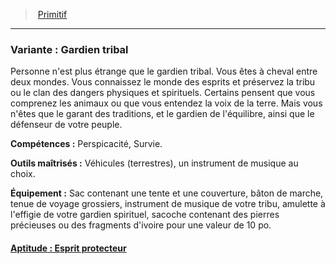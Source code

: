 ﻿---
!SubBackgroundItem
Abilities: Perspicacité, Survie.
MasteredTools: Véhicules (terrestres), un instrument de musique au choix.
Equipment: Sac contenant une tente et une couverture, bâton de marche, tenue de voyage grossiers, instrument de musique de votre tribu, amulette à l'effigie de votre gardien spirituel, sacoche contenant des pierres précieuses ou des fragments d'ivoire pour une valeur de 10 po.
Id: background_primitif_hd.md#variante--gardien-tribal
ParentLink: background_primitif_hd.md#primitif
Name: 'Variante : Gardien tribal'
ParentName: Primitif
NameLevel: 3
Attributes: {}
Description: >+
  Personne n'est plus étrange que le gardien tribal. Vous êtes à cheval entre deux mondes. Vous connaissez le monde des esprits et préservez la tribu ou le clan des dangers physiques et spirituels. Certains pensent que vous comprenez les animaux ou que vous entendez la voix de la terre. Mais vous n'êtes que le garant des traditions, et le gardien de l'équilibre, ainsi que le défenseur de votre peuple.

---
> [Primitif](hd_background_primitif.md)

---

### Variante : Gardien tribal

Personne n'est plus étrange que le gardien tribal. Vous êtes à cheval entre deux mondes. Vous connaissez le monde des esprits et préservez la tribu ou le clan des dangers physiques et spirituels. Certains pensent que vous comprenez les animaux ou que vous entendez la voix de la terre. Mais vous n'êtes que le garant des traditions, et le gardien de l'équilibre, ainsi que le défenseur de votre peuple.

**Compétences :** Perspicacité, Survie.

**Outils maîtrisés :** Véhicules (terrestres), un instrument de musique au choix.

**Équipement :** Sac contenant une tente et une couverture, bâton de marche, tenue de voyage grossiers, instrument de musique de votre tribu, amulette à l'effigie de votre gardien spirituel, sacoche contenant des pierres précieuses ou des fragments d'ivoire pour une valeur de 10 po.



#### [Aptitude : Esprit protecteur](hd_background_primitif_aptitude_esprit_protecteur.md)


